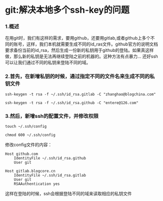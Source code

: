 # git:解决本地多个ssh-key的问题

### 1.概述
在用git时，我们有这样的需求，要用github，还要用gitlab,或者github上多个不同的账号，这样，我们本机就需要生成不同的id_ras文件。github官方的说明文档要求备份当前的id_rsa，然后生成一份新的私钥用于github的登陆。如果真这样做，那么新的私钥是无法再继续登陆之前的机器的。这种方法有点暴力…
还好ssh可以让我们通过不同的私钥来登陆不同的域。

### 2.首先，在新增私钥的时候，通过指定不同的文件名来生成不同的私钥文件


```
ssh-keygen -t rsa -f ~/.ssh/id_rsa.gitlab -C "zhanghao@blogchina.com"

ssh-keygen -t rsa -f ~/.ssh/id_rsa.github -C "entere@126.com"

```

### 3.然后，新增ssh的配置文件，并修改权限

```
touch ~/.ssh/config

chmod 600 ~/.ssh/config

```

修改config文件的内容：

```
Host github.com
    IdentityFile ~/.ssh/id_rsa.github
    User git
    
Host gitlab.blogcore.cn
    IdentityFile ~/.ssh/id_rsa.gitlab
    User git
    RSAAuthentication yes

```
这样在登陆的时候，ssh会根据登陆不同的域来读取相应的私钥文件

        









